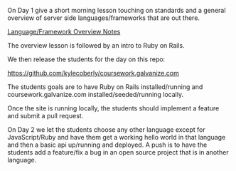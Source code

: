 On Day 1 give a short morning lesson touching on standards and a general overview of server side languages/frameworks that are out there.

[Language/Framework Overview Notes](https://gist.github.com/w3cj/b0b9e1cdf2d2a7daba56)

The overview lesson is followed by an intro to Ruby on Rails.

We then release the students for the day on this repo:

https://github.com/kylecoberly/coursework.galvanize.com

The students goals are to have Ruby on Rails installed/running and coursework.galvanize.com installed/seeded/running locally.

Once the site is running locally, the students should implement a feature and submit a pull request.

On Day 2 we let the students choose any other language except for JavaScript/Ruby and have them get a working hello world in that language and then a basic api up/running and deployed. A push is to have the students add a feature/fix a bug in an open source project that is in another language. 